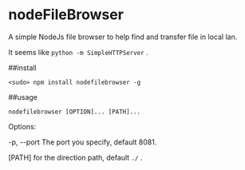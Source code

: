 # nodeFileBrowser

A simple NodeJs file browser to help find and transfer file in local lan.

It seems like `python -m SimpleHTTPServer` .

##install

```
<sudo> npm install nodefilebrowser -g
```

##usage

```
nodefilebrowser [OPTION]... [PATH]...
```

Options:

-p, --port             The port you specify, default 8081.

[PATH] for the direction path, default `./` .